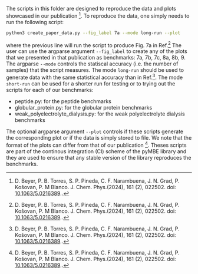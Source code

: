 The scripts in this folder are designed to reproduce the data and plots showcased in our publication [^1].
To reproduce the data, one simply needs to run the following script:
```sh
python3 create_paper_data.py --fig_label 7a --mode long-run --plot
```
where the previous line will run the script to produce Fig. 7a in Ref.[^1] The user can use the argparse argument `--fig_label` to create any of the plots that we presented in that publication as benchmarks: 7a, 7b, 7c, 8a, 8b, 9. The argparse `--mode` controls the statiscal accuracy (i.e. the number of samples) that the script measures. The mode `long-run` should be used to generate data with the same statistical accuracy than in Ref.[^1]. The mode `short-run` can be used for a shorter run for testing or to trying out the scripts for each of our benchmarks:

- peptide.py: for the peptide benchmarks
- globular_protein.py: for the globular protein benchmarks
- weak_polyelectrolyte_dialysis.py: for the weak polyelectrolyte dialysis benchmarks

The optional argparse argument `--plot` controls if these scripts generate the corresponding plot or if the data is simply stored to file. We note that the format of the plots can differ from that of our publication [^1]. Theses scripts are part of the continous integration (CI) scheme of the pyMBE library and they are used to ensure that any stable version of the library reproduces the benchmarks.


[^1]: D. Beyer, P. B. Torres, S. P. Pineda, C. F. Narambuena, J. N. Grad, P. Košovan, P. M Blanco. J. Chem. Phys.(2024), 161 (2), 022502. doi: [10.1063/5.0216389](https://doi.org/10.1063/5.0216389)..
